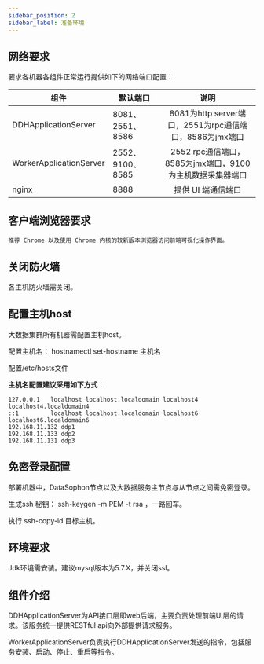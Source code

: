 ```yaml
---
sidebar_position: 2
sidebar_label: 准备环境
---
```


## 网络要求
要求各机器各组件正常运行提供如下的网络端口配置：

| **组件**                | **默认端口**     |                         **说明**                          |
| ----------------------- | ---------------- | :-------------------------------------------------------: |
| DDHApplicationServer    | 8081、2551、8586 |  8081为http server端口，2551为rpc通信端口，8586为jmx端口  |
| WorkerApplicationServer | 2552、9100、8585 | 2552 rpc通信端口，8585为jmx端口，9100为主机数据采集器端口 |
| nginx                   | 8888             |                    提供 UI 端通信端口                     |

## 客户端浏览器要求
```
推荐 Chrome 以及使用 Chrome 内核的较新版本浏览器访问前端可视化操作界面。
```
## 关闭防火墙

各主机防火墙需关闭。

## 配置主机host

大数据集群所有机器需配置主机host。

配置主机名： hostnamectl set-hostname  主机名

配置/etc/hosts文件

**主机名配置建议采用如下方式**：

```
127.0.0.1   localhost localhost.localdomain localhost4 localhost4.localdomain4
::1         localhost localhost.localdomain localhost6 localhost6.localdomain6
192.168.11.132 ddp1
192.168.11.133 ddp2
192.168.11.131 ddp3
```

## 免密登录配置
部署机器中，DataSophon节点以及大数据服务主节点与从节点之间需免密登录。

生成ssh 秘钥： ssh-keygen -m PEM -t rsa ，一路回车。

执行 ssh-copy-id 目标主机。

## 环境要求
Jdk环境需安装。建议mysql版本为5.7.X，并关闭ssl。

## 组件介绍

DDHApplicationServer为API接口层即web后端，主要负责处理前端UI层的请求。该服务统一提供RESTful api向外部提供请求服务。 

WorkerApplicationServer负责执行DDHApplicationServer发送的指令，包括服务安装、启动、停止、重启等指令。